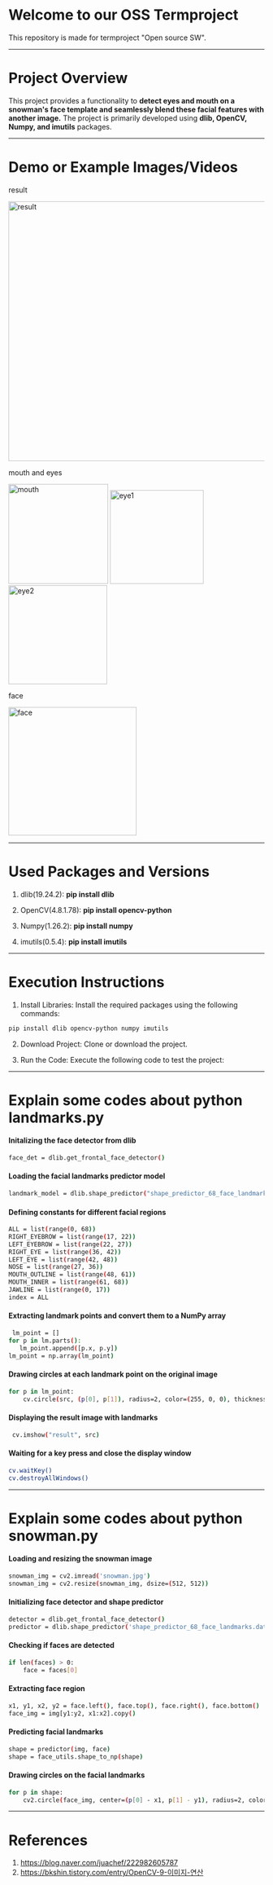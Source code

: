 # Welcome to our OSS Termproject
This repository is made for termproject "Open source SW".

---

# Project Overview
This project provides a functionality to **detect eyes and mouth on a snowman's face template and seamlessly blend these facial features with another image.** 
The project is primarily developed using **dlib, OpenCV, Numpy, and imutils** packages.

---

# Demo or Example Images/Videos

result

<img width="510" alt="result" src="https://github.com/minjjjjjji/Termproject/assets/144930775/d2486fd0-42c3-4279-a2f1-735e3e12b205">


mouth and eyes

<img width="196" alt="mouth" src="https://github.com/minjjjjjji/Termproject/assets/144930775/57c0b447-e034-451c-82de-5802c353ee62">

<img width="184" alt="eye1" src="https://github.com/minjjjjjji/Termproject/assets/144930775/e05c4009-cddb-47e1-897f-c051464a9acf">

<img width="194" alt="eye2" src="https://github.com/minjjjjjji/Termproject/assets/144930775/d67530db-4e29-4ca8-b53e-af6f6416d6ea">


face 

<img width="252" alt="face" src="https://github.com/minjjjjjji/Termproject/assets/144930775/f9b5acb5-f25c-4c39-b5ad-faa15e907757">

---

# Used Packages and Versions

1. dlib(19.24.2): **pip install dlib**

2. OpenCV(4.8.1.78): **pip install opencv-python**

3. Numpy(1.26.2): **pip install numpy**

4. imutils(0.5.4): **pip install imutils**

---

# Execution Instructions

1. Install Libraries: Install the required packages using the following commands:
```sh
pip install dlib opencv-python numpy imutils
```
2. Download Project: Clone or download the project.

3. Run the Code: Execute the following code to test the project:

---

# Explain some codes about **python landmarks.py**

#### Initalizing the face detector from dlib
```sh
face_det = dlib.get_frontal_face_detector()
```
#### Loading the facial landmarks predictor model
```sh
landmark_model = dlib.shape_predictor("shape_predictor_68_face_landmarks.dat")
```
#### Defining constants for different facial regions
```sh
ALL = list(range(0, 68))
RIGHT_EYEBROW = list(range(17, 22))
LEFT_EYEBROW = list(range(22, 27))
RIGHT_EYE = list(range(36, 42))
LEFT_EYE = list(range(42, 48))
NOSE = list(range(27, 36))
MOUTH_OUTLINE = list(range(48, 61))
MOUTH_INNER = list(range(61, 68))
JAWLINE = list(range(0, 17))
index = ALL
```
#### Extracting landmark points and convert them to a NumPy array
```sh
 lm_point = []
for p in lm.parts():
   lm_point.append([p.x, p.y])
lm_point = np.array(lm_point)
```
#### Drawing circles at each landmark point on the original image
```sh
for p in lm_point:
    cv.circle(src, (p[0], p[1]), radius=2, color=(255, 0, 0), thickness=2)
```
#### Displaying the result image with landmarks
```sh
 cv.imshow("result", src)
 ```
#### Waiting for a key press and close the display window
```sh
cv.waitKey()
cv.destroyAllWindows()
```

---

# Explain some codes about **python snowman.py**

#### Loading and resizing the snowman image
```sh
snowman_img = cv2.imread('snowman.jpg')
snowman_img = cv2.resize(snowman_img, dsize=(512, 512))
```

#### Initializing face detector and shape predictor
```sh
detector = dlib.get_frontal_face_detector()
predictor = dlib.shape_predictor('shape_predictor_68_face_landmarks.dat')
```
#### Checking if faces are detected
```sh
if len(faces) > 0:
    face = faces[0]
```

#### Extracting face region
```sh
x1, y1, x2, y2 = face.left(), face.top(), face.right(), face.bottom()
face_img = img[y1:y2, x1:x2].copy()
```
#### Predicting facial landmarks
```sh
shape = predictor(img, face)
shape = face_utils.shape_to_np(shape)
```
#### Drawing circles on the facial landmarks
```sh
for p in shape:
    cv2.circle(face_img, center=(p[0] - x1, p[1] - y1), radius=2, color=255, thickness=-1)
```
---

# References

1. https://blog.naver.com/juachef/222982605787
2. https://bkshin.tistory.com/entry/OpenCV-9-이미지-연산

